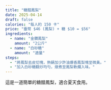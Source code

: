 ```yaml
---
title: "糖醋鳳梨"
date: 2025-04-14
draft: false
calories: "每人約 150 卡"
price: "臺幣 $46 (鳳梨) + 糖 $10 = $56"
ingredients:
  - name: "金鑽鳳梨"
    amount: "2公斤"
  - name: "白砂糖"
    amount: "適量"
steps:
  - "將鳳梨去皮切塊，熱鍋加少許油爆香鳳梨塊至微黃。"
  - "加入白砂糖翻炒均勻，燉煮至鳳梨軟爛入味。"
---
```


這是一道簡單的糖醋鳳梨，適合夏天食用。
